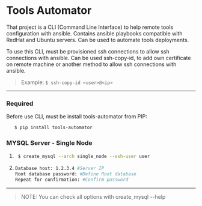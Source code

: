 # Tools Automator

That project is a CLI (Command Line Interface) to help remote tools configuration with ansible. Contains ansible playbooks compatible with RedHat and Ubuntu servers. Can be used to automate tools deployments.

To use this CLI, must be provisioned ssh connections to allow ssh connections with ansible. Can be used ssh-copy-id, to add own certificate on remote machine or another method to allow ssh connections with ansible.


> Example: ```` $ ssh-copy-id <user>@<ip> ````

---

### Required

Before use CLI, must be install tools-automator from PIP:

````bash
   $ pip install tools-automator
````

### MYSQL Server - Single Node

1. ````bash
    $ create_mysql --arch single_node --ssh-user user
    ````

2. ````bash
   Database host: 1.2.3.4 #Server IP
   Root database password: #Define Root database
   Repeat for confirmation: #Confirm password
   ````

---
> NOTE: You can check all options with create_mysql --help